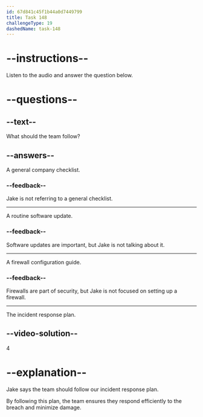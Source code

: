 ```yaml
---
id: 67d841c45f1b44a0d7449799
title: Task 148
challengeType: 19
dashedName: task-148
---
```


<!-- (audio) Jake: We should also notify the security team and follow our incident response plan. -->

# --instructions--

Listen to the audio and answer the question below.

# --questions--

## --text--

What should the team follow?

## --answers--

A general company checklist.

### --feedback--

Jake is not referring to a general checklist.

---

A routine software update.

### --feedback--

Software updates are important, but Jake is not talking about it.

---

A firewall configuration guide.

### --feedback--

Firewalls are part of security, but Jake is not focused on setting up a firewall.

---

The incident response plan.

## --video-solution--

4

# --explanation--

Jake says the team should follow our incident response plan.

By following this plan, the team ensures they respond efficiently to the breach and minimize damage.
